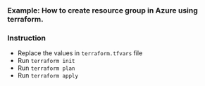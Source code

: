 ### Example: How to create resource group in Azure using terraform.


### Instruction
* Replace the values in `terraform.tfvars` file
* Run `terraform init`
* Run `terraform plan`
* Run `terraform apply`